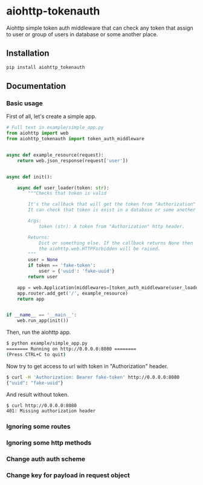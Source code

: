 # aiohttp-tokenauth

Aiohttp simple token auth middleware that can check any token that assign to user or group of users in database or some another place.

## Installation
```bash
pip install aiohttp_tokenauth
```

## Documentation

### Basic usage
First of all, let's create a simple app.
```python
# Full text in example/simple_app.py
from aiohttp import web
from aiohttp_tokenauth import token_auth_middleware


async def example_resource(request):
    return web.json_response(request['user'])


async def init():

    async def user_loader(token: str):
        """Checks that token is valid

        It's the callback that will get the token from "Authorization" header.
        It can check that token is exist in a database or some another place.

        Args:
            token (str): A token from "Authorization" http header.

        Returns:
            Dict or something else. If the callback returns None then
            the aiohttp.web.HTTPForbidden will be raised.
        """
        user = None
        if token == 'fake-token':
            user = {'uuid': 'fake-uuid'}
        return user

    app = web.Application(middlewares=[token_auth_middleware(user_loader)])
    app.router.add_get('/', example_resource)
    return app


if __name__ == '__main__':
    web.run_app(init())
```
Then, run the aiohttp app.
```bash
$ python example/simple_app.py
======== Running on http://0.0.0.0:8080 ========
(Press CTRL+C to quit)
```
Now try to get access to url with token in "Authorization" header.
```bash
$ curl -H 'Authorization: Bearer fake-token' http://0.0.0.0:8080
{"uuid": "fake-uuid"}
```
And result without token.
```bash
$ curl http://0.0.0.0:8080
401: Missing authorization header
```

### Ignoring some routes

### Ignoring some http methods

### Change auth auth scheme

### Change key for payload in request object
